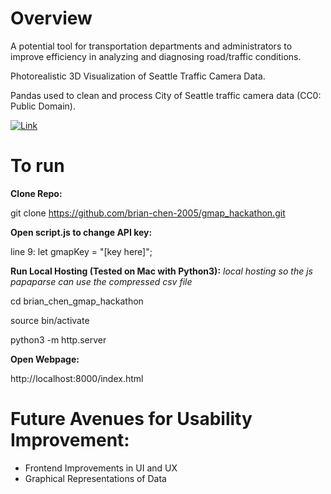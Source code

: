 # Overview

A potential tool for transportation departments and administrators to improve efficiency in analyzing and diagnosing road/traffic conditions.

Photorealistic 3D Visualization of Seattle Traffic Camera Data.

Pandas used to clean and process City of Seattle traffic camera data (CC0: Public Domain).

[![Link](https://img.youtube.com/vi/euwJZmTa2h8&ab_channel=BrianChen/0.jpg)](https://www.youtube.com/watch?v=euwJZmTa2h8&ab_channel=BrianChen)

# To run

**Clone Repo:**

git clone https://github.com/brian-chen-2005/gmap_hackathon.git

**Open script.js to change API key:**

line 9: let gmapKey = "[key here]";

**Run Local Hosting (Tested on Mac with Python3):**
_local hosting so the js papaparse can use the compressed csv file_

cd brian_chen_gmap_hackathon

source bin/activate

python3 -m http.server

**Open Webpage:**

http://localhost:8000/index.html

# Future Avenues for Usability Improvement:
* Frontend Improvements in UI and UX
* Graphical Representations of Data
